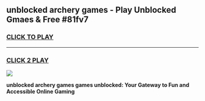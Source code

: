
## unblocked archery games - Play Unblocked Gmaes & Free #81fv7
<h3>
<a href="https://news.freeplayer.one?title=unblocked_archery_games&ref=03M">CLICK TO PLAY</a></h3>
<hr>

<h3>
<a href="https://news.freeplayer.one?title=unblocked_archery_games&ref=03M">CLICK 2 PLAY</a>
  
</h3>

<a href="https://news.freeplayer.one?title=unblocked_archery_games&ref=03M"><img src="https://clearcache.store/games.png"></a>


**unblocked archery games games unblocked: Your Gateway to Fun and Accessible Online Gaming**
